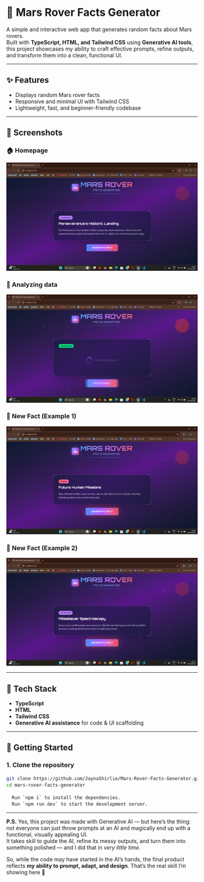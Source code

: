 # 🚀 Mars Rover Facts Generator  

A simple and interactive web app that generates random facts about Mars rovers.  
Built with **TypeScript, HTML, and Tailwind CSS** using **Generative AI tools**, this project showcases my ability to craft effective prompts, refine outputs, and transform them into a clean, functional UI.  

---

## ✨ Features  
- Displays random Mars rover facts  
- Responsive and minimal UI with Tailwind CSS  
- Lightweight, fast, and beginner-friendly codebase  

---

## 📸 Screenshots  

### 🏠 Homepage  
![Homepage](./assets/Homepage.png)  

### 🔄 Analyzing data
![Analyzing](./assets/Analyzing.png)  

### 🤖 New Fact (Example 1)  
![New Fact 1](./assets/New%20Fact%201.png)  

### 🤖 New Fact (Example 2)  
![New Fact 2](./assets/New%20Fact%202.png) 

---

## 🔧 Tech Stack  
- **TypeScript**  
- **HTML**  
- **Tailwind CSS**  
- **Generative AI assistance** for code & UI scaffolding  

---

## 🚀 Getting Started  
### 1. Clone the repository  
```bash
git clone https://github.com/JaynaShirlie/Mars-Rover-Facts-Generator.git
cd mars-rover-facts-generator

  Run `npm i` to install the dependencies.
  Run `npm run dev` to start the development server.
```

---
**P.S.** Yes, this project was made with Generative AI — but here’s the thing: not everyone can just throw prompts at an AI and magically end up with a functional, visually appealing UI.  
It takes skill to guide the AI, refine its messy outputs, and turn them into something polished — and I did that in *very little time*.  

So, while the code may have started in the AI’s hands, the final product reflects **my ability to prompt, adapt, and design**. That’s the real skill I’m showing here 🚀
